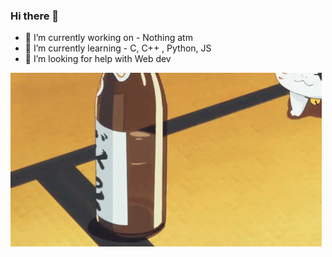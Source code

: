 ### Hi there 👋

- 🔭 I’m currently working on - Nothing atm
- 🌱 I’m currently learning - C, C++ , Python, JS
- 🤔 I’m looking for help with Web dev

![ ](https://github.com/k3d4R2/k3d4R2/blob/main/Assets/natsume-yuujinchou-natsumes-bookof-friends.gif)

<!---- 💬 Ask me about ...
- 📫 How to reach me: ...
- 😄 Pronouns: ...
- ⚡ Fun fact: ...
-->
